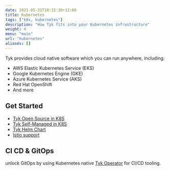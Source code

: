 ```yaml
--- 
date: 2021-05-31T18:15:30+13:00
title: Kubernetes
tags: ["k8s, kubernetes"]
description: "How Tyk fits into your Kubernetes infrastructure"
weight: 4
menu: "main"
url: "kubernetes"
aliases: []    
---
```



Tyk provides cloud native software which you can run anywhere, including:
- AWS Elastic Kubernetes Service (EKS)
- Google Kubernetes Engine (GKE)
- Azure Kubernetes Service (AKS)
- Red Hat OpenShift
- And more

## Get Started

* [Tyk Open Source in K8S](/tyk-oss/ce-kubernetes/)
* [Tyk Self-Managed in K8S](/tyk-on-premises/kubernetes/)
* [Tyk Helm Chart](https://github.com/TykTechnologies/tyk-helm-chart)
* [Istio support](/tyk-on-premises/istio/)

## CI CD & GitOps
unlock GitOps by using Kubernetes native [Tyk Operator](https://github.com/TykTechnologies/tyk-operator) for CI/CD tooling.